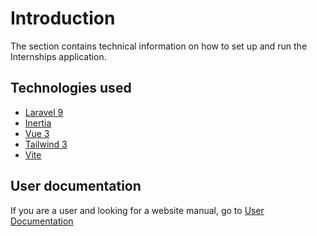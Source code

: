 # Introduction
The section contains technical information on how to set up and run the Internships application.

## Technologies used
- [Laravel 9](https://laravel.com/)
- [Inertia](https://inertiajs.com/)
- [Vue 3](https://vuejs.org/)
- [Tailwind 3](https://tailwindcss.com/)
- [Vite](https://vitejs.dev/)

## User documentation
If you are a user and looking for a website manual, go to [User Documentation](../user)